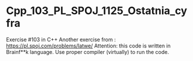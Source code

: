 # Cpp_103_PL_SPOJ_1125_Ostatnia_cyfra
Exercise #103 in C++
Another exercise from : https://pl.spoj.com/problems/latwe/
Attention: this code is written in Brainf**k language. Use proper compiler (virtually) to run the code.
